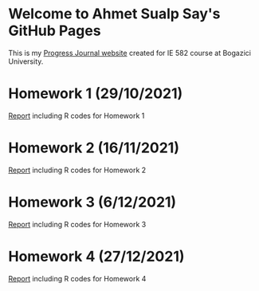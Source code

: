 # Welcome to Ahmet Sualp Say's GitHub Pages

This is my [Progress Journal website](https://bu-ie-582.github.io/fall21-saysualp/) created for IE 582 course at Bogazici University.

# Homework 1 (29/10/2021)

[Report](https://bu-ie-582.github.io/fall21-saysualp/html/IE582_Fall21_Homework1.html) including R codes for Homework 1

# Homework 2 (16/11/2021)

[Report](https://bu-ie-582.github.io/fall21-saysualp/html/IE582_Fall21_Homework2.html) including R codes for Homework 2

# Homework 3 (6/12/2021)

[Report](https://bu-ie-582.github.io/fall21-saysualp/html/IE582_Fall21_Homework3.html) including R codes for Homework 3

# Homework 4 (27/12/2021)

[Report](https://bu-ie-582.github.io/fall21-saysualp/html/IE582_Fall21_Homework4.html) including R codes for Homework 4
